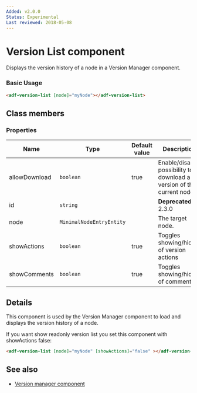 ```yaml
---
Added: v2.0.0
Status: Experimental
Last reviewed: 2018-05-08
---
```


# Version List component

Displays the version history of a node in a Version Manager component.

### Basic Usage

```html
<adf-version-list [node]="myNode"></adf-version-list>
```

## Class members

### Properties

| Name | Type | Default value | Description |
| -- | -- | -- | -- |
| allowDownload | `boolean` | true | Enable/disable possibility to download a version of the current node. |
| id | `string` |  | **Deprecated:** in 2.3.0 |
| node | `MinimalNodeEntryEntity` |  | The target node. |
| showActions | `boolean` | true | Toggles showing/hiding of version actions |
| showComments | `boolean` | true | Toggles showing/hiding of comments |

## Details

This component is used by the Version Manager component to
load and displays the version history of a node.

If you want show readonly version list you set this component with showActions false:

```html
<adf-version-list [node]="myNode" [showActions]="false" ></adf-version-list>
```


## See also

-   [Version manager component](version-manager.component.md)
